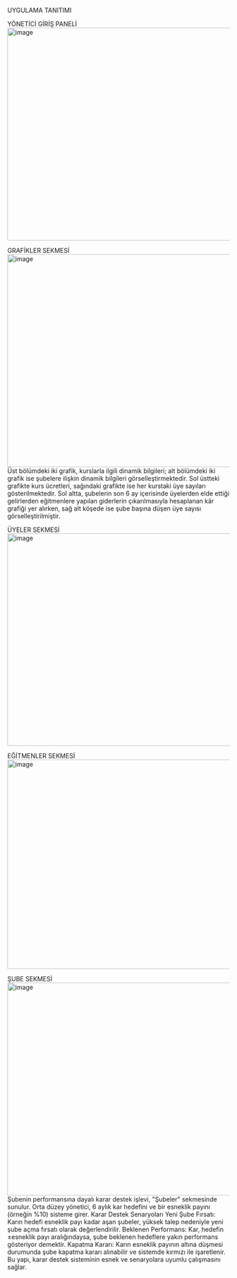 UYGULAMA TANITIMI

YÖNETİCİ GİRİŞ PANELİ
<img width="856" height="481" alt="image" src="https://github.com/user-attachments/assets/6410efb6-e39f-49dd-847b-4e7a090253e1" />


GRAFİKLER SEKMESİ
<img width="856" height="481" alt="image" src="https://github.com/user-attachments/assets/bdafa42c-ca7d-4574-9e2c-a2ecc75b5461" />
Üst bölümdeki iki grafik, kurslarla ilgili dinamik bilgileri; alt bölümdeki iki grafik ise şubelere ilişkin dinamik bilgileri görselleştirmektedir.
Sol üstteki grafikte kurs ücretleri, sağındaki grafikte ise her kurstaki üye sayıları gösterilmektedir. Sol altta, şubelerin son 6 ay içerisinde üyelerden elde ettiği gelirlerden eğitmenlere yapılan giderlerin çıkarılmasıyla hesaplanan kâr grafiği yer alırken, sağ alt köşede ise şube başına düşen üye sayısı görselleştirilmiştir.


ÜYELER SEKMESİ
<img width="856" height="480" alt="image" src="https://github.com/user-attachments/assets/a9ef0730-2cff-4b7a-8b40-fdb9e09db46a" />


EĞİTMENLER SEKMESİ
<img width="846" height="473" alt="image" src="https://github.com/user-attachments/assets/eb4f841c-05bd-4d13-a795-b177a7464e0b" />


ŞUBE SEKMESİ
<img width="856" height="481" alt="image" src="https://github.com/user-attachments/assets/8c8fde75-49b3-4c70-a710-67a49ceb8a29" />
Şubenin performansına dayalı karar destek işlevi, "Şubeler" sekmesinde sunulur. Orta düzey yönetici, 6 aylık kar hedefini ve bir esneklik payını (örneğin %10) sisteme girer.
Karar Destek Senaryoları
Yeni Şube Fırsatı: Karın hedefi esneklik payı kadar aşan şubeler, yüksek talep nedeniyle yeni şube açma fırsatı olarak değerlendirilir.
Beklenen Performans: Kar, hedefin ±esneklik payı aralığındaysa, şube beklenen hedeflere yakın performans gösteriyor demektir.
Kapatma Kararı: Karın esneklik payının altına düşmesi durumunda şube kapatma kararı alınabilir ve sistemde kırmızı ile işaretlenir.
Bu yapı, karar destek sisteminin esnek ve senaryolara uyumlu çalışmasını sağlar.
